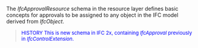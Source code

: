 ﻿The _IfcApprovalResource_ schema in the resource layer defines basic concepts for approvals to be assigned to any object in the IFC model derived from _IfcObject_.

> <font size="-1" color="#0000FF">HISTORY This is new schema in IFC 2x, containing <i>IfcApproval</i> previously in <i>IfcControlExtension</i>.</font>